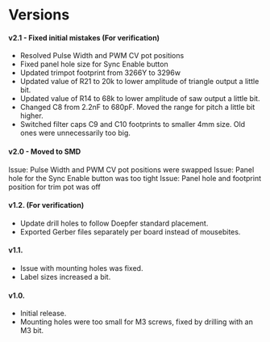 # Versions
#### v2.1 - Fixed initial mistakes (For verification)
- Resolved Pulse Width and PWM CV pot positions
- Fixed panel hole size for Sync Enable button
- Updated trimpot footprint from 3266Y to 3296w
- Updated value of R21 to 20k to lower amplitude of triangle output a little bit.
- Updated value of R14 to 68k to lower amplitude of saw output a little bit.
- Changed C8 from 2.2nF to 680pF. Moved the range for pitch a little bit higher.
- Switched filter caps C9 and C10 footprints to smaller 4mm size. Old ones were unnecessarily too big.

#### v2.0 - Moved to SMD
Issue: Pulse Width and PWM CV pot positions were swapped
Issue: Panel hole for the Sync Enable button was too tight
Issue: Panel hole and footprint position for trim pot was off

#### v1.2. (For verification)
- Update drill holes to follow Doepfer standard placement.
- Exported Gerber files separately per board instead of mousebites.

#### v1.1.
- Issue with mounting holes was fixed. 
- Label sizes increased a bit.

#### v1.0.
- Initial release.
- Mounting holes were too small for M3 screws, fixed by drilling with an M3 bit.
